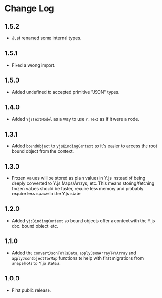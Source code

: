 # Change Log

## 1.5.2

- Just renamed some internal types.

## 1.5.1

- Fixed a wrong import.

## 1.5.0

- Added undefined to accepted primitive "JSON" types.

## 1.4.0

- Added `YjsTextModel` as a way to use `Y.Text` as if it were a node.

## 1.3.1

- Added `boundObject` to `yjsBindingContext` so it's easier to access the root bound object from the context.

## 1.3.0

- Frozen values will be stored as plain values in Y.js instead of being deeply converted to Y.js Maps/Arrays, etc. This means storing/fetching frozen values should be faster, require less memory and probably require less space in the Y.js state.

## 1.2.0

- Added `yjsBindingContext` so bound objects offer a context with the Y.js doc, bound object, etc.

## 1.1.0

- Added the `convertJsonToYjsData`, `applyJsonArrayToYArray` and `applyJsonObjectToYMap` functions to help with first migrations from snapshots to Y.js states.

## 1.0.0

- First public release.
